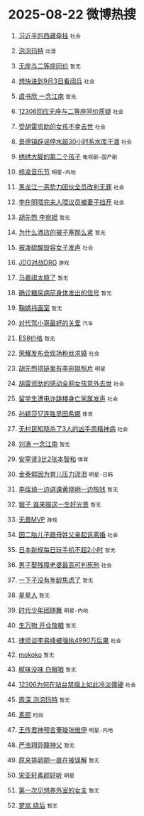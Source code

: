 # 2025-08-22 微博热搜 
1. [习近平的西藏牵挂](https://m.weibo.cn/search?containerid=100103type%3D1%26t%3D10%26q%3D%23%E4%B9%A0%E8%BF%91%E5%B9%B3%E7%9A%84%E8%A5%BF%E8%97%8F%E7%89%B5%E6%8C%82%23&stream_entry_id=51&isnewpage=1&extparam=seat%3D1%26cate%3D10103%26q%3D%2523%25E4%25B9%25A0%25E8%25BF%2591%25E5%25B9%25B3%25E7%259A%2584%25E8%25A5%25BF%25E8%2597%258F%25E7%2589%25B5%25E6%258C%2582%2523%26dgr%3D0%26filter_type%3Drealtimehot%26pos%3D0%26c_type%3D51%26stream_entry_id%3D51%26display_time%3D1755792402%26pre_seqid%3D17557924029450564894103) `社会` 

2. [泡泡玛特](https://m.weibo.cn/search?containerid=100103type%3D1%26t%3D10%26q%3D%E6%B3%A1%E6%B3%A1%E7%8E%9B%E7%89%B9&stream_entry_id=31&isnewpage=1&extparam=seat%3D1%26cate%3D5001%26lcate%3D5001%26pos%3D0%26flag%3D16%26band_rank%3D1%26dgr%3D0%26filter_type%3Drealtimehot%26c_type%3D31%26realpos%3D1%26stream_entry_id%3D31%26q%3D%25E6%25B3%25A1%25E6%25B3%25A1%25E7%258E%259B%25E7%2589%25B9%26display_time%3D1755792402%26pre_seqid%3D17557924029450564894103) `动漫` 

3. [无座与二等座同价](https://m.weibo.cn/search?containerid=100103type%3D1%26t%3D10%26q%3D%23%E6%97%A0%E5%BA%A7%E4%B8%8E%E4%BA%8C%E7%AD%89%E5%BA%A7%E5%90%8C%E4%BB%B7%23&stream_entry_id=31&isnewpage=1&extparam=seat%3D1%26cate%3D5001%26lcate%3D5001%26pos%3D1%26flag%3D0%26band_rank%3D2%26dgr%3D0%26filter_type%3Drealtimehot%26c_type%3D31%26realpos%3D2%26stream_entry_id%3D31%26q%3D%2523%25E6%2597%25A0%25E5%25BA%25A7%25E4%25B8%258E%25E4%25BA%258C%25E7%25AD%2589%25E5%25BA%25A7%25E5%2590%258C%25E4%25BB%25B7%2523%26display_time%3D1755792402%26pre_seqid%3D17557924029450564894103) `暂无` 

4. [想快进到9月3日看阅兵](https://m.weibo.cn/search?containerid=100103type%3D1%26t%3D10%26q%3D%23%E6%83%B3%E5%BF%AB%E8%BF%9B%E5%88%B09%E6%9C%883%E6%97%A5%E7%9C%8B%E9%98%85%E5%85%B5%23&stream_entry_id=31&isnewpage=1&extparam=seat%3D1%26cate%3D5001%26lcate%3D5001%26pos%3D2%26flag%3D0%26band_rank%3D3%26dgr%3D0%26filter_type%3Drealtimehot%26c_type%3D31%26realpos%3D3%26stream_entry_id%3D31%26q%3D%2523%25E6%2583%25B3%25E5%25BF%25AB%25E8%25BF%259B%25E5%2588%25B09%25E6%259C%25883%25E6%2597%25A5%25E7%259C%258B%25E9%2598%2585%25E5%2585%25B5%2523%26display_time%3D1755792402%26pre_seqid%3D17557924029450564894103) `社会` 

5. [虞书欣 一念江南](https://m.weibo.cn/search?containerid=100103type%3D1%26t%3D10%26q%3D%E8%99%9E%E4%B9%A6%E6%AC%A3+%E4%B8%80%E5%BF%B5%E6%B1%9F%E5%8D%97&stream_entry_id=31&isnewpage=1&extparam=seat%3D1%26cate%3D5001%26lcate%3D5001%26pos%3D3%26flag%3D0%26band_rank%3D4%26dgr%3D0%26filter_type%3Drealtimehot%26c_type%3D31%26realpos%3D4%26stream_entry_id%3D31%26q%3D%25E8%2599%259E%25E4%25B9%25A6%25E6%25AC%25A3%2520%25E4%25B8%2580%25E5%25BF%25B5%25E6%25B1%259F%25E5%258D%2597%26display_time%3D1755792402%26pre_seqid%3D17557924029450564894103) `暂无` 

6. [12306回应无座与二等座同价质疑](https://m.weibo.cn/search?containerid=100103type%3D1%26t%3D10%26q%3D%2312306%E5%9B%9E%E5%BA%94%E6%97%A0%E5%BA%A7%E4%B8%8E%E4%BA%8C%E7%AD%89%E5%BA%A7%E5%90%8C%E4%BB%B7%E8%B4%A8%E7%96%91%23&stream_entry_id=31&isnewpage=1&extparam=seat%3D1%26cate%3D5001%26lcate%3D5001%26pos%3D4%26flag%3D0%26band_rank%3D5%26dgr%3D0%26filter_type%3Drealtimehot%26c_type%3D31%26realpos%3D5%26stream_entry_id%3D31%26q%3D%252312306%25E5%259B%259E%25E5%25BA%2594%25E6%2597%25A0%25E5%25BA%25A7%25E4%25B8%258E%25E4%25BA%258C%25E7%25AD%2589%25E5%25BA%25A7%25E5%2590%258C%25E4%25BB%25B7%25E8%25B4%25A8%25E7%2596%2591%2523%26display_time%3D1755792402%26pre_seqid%3D17557924029450564894103) `社会` 

7. [受胡雷资助的女孩不幸去世](https://m.weibo.cn/search?containerid=100103type%3D1%26t%3D10%26q%3D%23%E5%8F%97%E8%83%A1%E9%9B%B7%E8%B5%84%E5%8A%A9%E7%9A%84%E5%A5%B3%E5%AD%A9%E4%B8%8D%E5%B9%B8%E5%8E%BB%E4%B8%96%23&stream_entry_id=31&isnewpage=1&extparam=seat%3D1%26cate%3D5001%26lcate%3D5001%26pos%3D5%26flag%3D1%26band_rank%3D6%26dgr%3D0%26filter_type%3Drealtimehot%26c_type%3D31%26realpos%3D6%26stream_entry_id%3D31%26q%3D%2523%25E5%258F%2597%25E8%2583%25A1%25E9%259B%25B7%25E8%25B5%2584%25E5%258A%25A9%25E7%259A%2584%25E5%25A5%25B3%25E5%25AD%25A9%25E4%25B8%258D%25E5%25B9%25B8%25E5%258E%25BB%25E4%25B8%2596%2523%26display_time%3D1755792402%26pre_seqid%3D17557924029450564894103) `社会` 

8. [景德镇辟谣停水超30小时系水库干涸](https://m.weibo.cn/search?containerid=100103type%3D1%26t%3D10%26q%3D%23%E6%99%AF%E5%BE%B7%E9%95%87%E8%BE%9F%E8%B0%A3%E5%81%9C%E6%B0%B4%E8%B6%8530%E5%B0%8F%E6%97%B6%E7%B3%BB%E6%B0%B4%E5%BA%93%E5%B9%B2%E6%B6%B8%23&stream_entry_id=31&isnewpage=1&extparam=seat%3D1%26cate%3D5001%26lcate%3D5001%26pos%3D6%26band_rank%3D7%26q%3D%2523%25E6%2599%25AF%25E5%25BE%25B7%25E9%2595%2587%25E8%25BE%259F%25E8%25B0%25A3%25E5%2581%259C%25E6%25B0%25B4%25E8%25B6%258530%25E5%25B0%258F%25E6%2597%25B6%25E7%25B3%25BB%25E6%25B0%25B4%25E5%25BA%2593%25E5%25B9%25B2%25E6%25B6%25B8%2523%26dgr%3D0%26filter_type%3Drealtimehot%26adid%3D297579%26c_type%3D31%26is_ad_pos%3D1%26stream_entry_id%3D31%26display_time%3D1755792402%26pre_seqid%3D17557924029450564894103) `社会` 

9. [绣绣大脚的第二个孩子](https://m.weibo.cn/search?containerid=100103type%3D1%26t%3D10%26q%3D%23%E7%BB%A3%E7%BB%A3%E5%A4%A7%E8%84%9A%E7%9A%84%E7%AC%AC%E4%BA%8C%E4%B8%AA%E5%AD%A9%E5%AD%90%23&stream_entry_id=31&isnewpage=1&extparam=seat%3D1%26cate%3D5001%26lcate%3D5001%26pos%3D7%26flag%3D1%26band_rank%3D7%26dgr%3D0%26filter_type%3Drealtimehot%26c_type%3D31%26realpos%3D7%26stream_entry_id%3D31%26q%3D%2523%25E7%25BB%25A3%25E7%25BB%25A3%25E5%25A4%25A7%25E8%2584%259A%25E7%259A%2584%25E7%25AC%25AC%25E4%25BA%258C%25E4%25B8%25AA%25E5%25AD%25A9%25E5%25AD%2590%2523%26display_time%3D1755792402%26pre_seqid%3D17557924029450564894103) `电视剧-国产剧` 

10. [梓渝音乐节](https://m.weibo.cn/search?containerid=100103type%3D1%26t%3D10%26q%3D%E6%A2%93%E6%B8%9D%E9%9F%B3%E4%B9%90%E8%8A%82&stream_entry_id=31&isnewpage=1&extparam=seat%3D1%26cate%3D5001%26lcate%3D5001%26pos%3D8%26flag%3D0%26band_rank%3D8%26dgr%3D0%26filter_type%3Drealtimehot%26c_type%3D31%26realpos%3D8%26stream_entry_id%3D31%26q%3D%25E6%25A2%2593%25E6%25B8%259D%25E9%259F%25B3%25E4%25B9%2590%25E8%258A%2582%26display_time%3D1755792402%26pre_seqid%3D17557924029450564894103) `明星-内地` 

11. [黑龙江一恶势力团伙全员改判无罪](https://m.weibo.cn/search?containerid=100103type%3D1%26t%3D10%26q%3D%23%E9%BB%91%E9%BE%99%E6%B1%9F%E4%B8%80%E6%81%B6%E5%8A%BF%E5%8A%9B%E5%9B%A2%E4%BC%99%E5%85%A8%E5%91%98%E6%94%B9%E5%88%A4%E6%97%A0%E7%BD%AA%23&stream_entry_id=31&isnewpage=1&extparam=seat%3D1%26cate%3D5001%26lcate%3D5001%26pos%3D9%26flag%3D0%26band_rank%3D9%26dgr%3D0%26filter_type%3Drealtimehot%26c_type%3D31%26realpos%3D9%26stream_entry_id%3D31%26q%3D%2523%25E9%25BB%2591%25E9%25BE%2599%25E6%25B1%259F%25E4%25B8%2580%25E6%2581%25B6%25E5%258A%25BF%25E5%258A%259B%25E5%259B%25A2%25E4%25BC%2599%25E5%2585%25A8%25E5%2591%2598%25E6%2594%25B9%25E5%2588%25A4%25E6%2597%25A0%25E7%25BD%25AA%2523%26display_time%3D1755792402%26pre_seqid%3D17557924029450564894103) `社会` 

12. [李在明喂完夫人喂议员被妻子挡开](https://m.weibo.cn/search?containerid=100103type%3D1%26t%3D10%26q%3D%23%E6%9D%8E%E5%9C%A8%E6%98%8E%E5%96%82%E5%AE%8C%E5%A4%AB%E4%BA%BA%E5%96%82%E8%AE%AE%E5%91%98%E8%A2%AB%E5%A6%BB%E5%AD%90%E6%8C%A1%E5%BC%80%23&stream_entry_id=31&isnewpage=1&extparam=seat%3D1%26cate%3D5001%26lcate%3D5001%26pos%3D10%26flag%3D0%26band_rank%3D10%26dgr%3D0%26filter_type%3Drealtimehot%26c_type%3D31%26realpos%3D10%26stream_entry_id%3D31%26q%3D%2523%25E6%259D%258E%25E5%259C%25A8%25E6%2598%258E%25E5%2596%2582%25E5%25AE%258C%25E5%25A4%25AB%25E4%25BA%25BA%25E5%2596%2582%25E8%25AE%25AE%25E5%2591%2598%25E8%25A2%25AB%25E5%25A6%25BB%25E5%25AD%2590%25E6%258C%25A1%25E5%25BC%2580%2523%26display_time%3D1755792402%26pre_seqid%3D17557924029450564894103) `社会` 

13. [胡先煦 李宛妲](https://m.weibo.cn/search?containerid=100103type%3D1%26t%3D10%26q%3D%E8%83%A1%E5%85%88%E7%85%A6+%E6%9D%8E%E5%AE%9B%E5%A6%B2&stream_entry_id=31&isnewpage=1&extparam=seat%3D1%26cate%3D5001%26lcate%3D5001%26pos%3D11%26flag%3D2%26band_rank%3D11%26dgr%3D0%26filter_type%3Drealtimehot%26c_type%3D31%26realpos%3D11%26stream_entry_id%3D31%26q%3D%25E8%2583%25A1%25E5%2585%2588%25E7%2585%25A6%2520%25E6%259D%258E%25E5%25AE%259B%25E5%25A6%25B2%26display_time%3D1755792402%26pre_seqid%3D17557924029450564894103) `暂无` 

14. [为什么酒店的被子塞那么紧](https://m.weibo.cn/search?containerid=100103type%3D1%26t%3D10%26q%3D%E4%B8%BA%E4%BB%80%E4%B9%88%E9%85%92%E5%BA%97%E7%9A%84%E8%A2%AB%E5%AD%90%E5%A1%9E%E9%82%A3%E4%B9%88%E7%B4%A7&stream_entry_id=31&isnewpage=1&extparam=seat%3D1%26cate%3D5001%26lcate%3D5001%26pos%3D12%26flag%3D2%26band_rank%3D12%26dgr%3D0%26filter_type%3Drealtimehot%26c_type%3D31%26realpos%3D12%26stream_entry_id%3D31%26q%3D%25E4%25B8%25BA%25E4%25BB%2580%25E4%25B9%2588%25E9%2585%2592%25E5%25BA%2597%25E7%259A%2584%25E8%25A2%25AB%25E5%25AD%2590%25E5%25A1%259E%25E9%2582%25A3%25E4%25B9%2588%25E7%25B4%25A7%26display_time%3D1755792402%26pre_seqid%3D17557924029450564894103) `暂无` 

15. [被泼硫酸毁容女子发声](https://m.weibo.cn/search?containerid=100103type%3D1%26t%3D10%26q%3D%23%E8%A2%AB%E6%B3%BC%E7%A1%AB%E9%85%B8%E6%AF%81%E5%AE%B9%E5%A5%B3%E5%AD%90%E5%8F%91%E5%A3%B0%23&stream_entry_id=31&isnewpage=1&extparam=seat%3D1%26cate%3D5001%26lcate%3D5001%26pos%3D13%26flag%3D0%26band_rank%3D13%26dgr%3D0%26filter_type%3Drealtimehot%26c_type%3D31%26realpos%3D13%26stream_entry_id%3D31%26q%3D%2523%25E8%25A2%25AB%25E6%25B3%25BC%25E7%25A1%25AB%25E9%2585%25B8%25E6%25AF%2581%25E5%25AE%25B9%25E5%25A5%25B3%25E5%25AD%2590%25E5%258F%2591%25E5%25A3%25B0%2523%26display_time%3D1755792402%26pre_seqid%3D17557924029450564894103) `社会` 

16. [JDG对战DRG](https://m.weibo.cn/search?containerid=100103type%3D1%26t%3D10%26q%3D%23JDG%E5%AF%B9%E6%88%98DRG%23&stream_entry_id=31&isnewpage=1&extparam=seat%3D1%26cate%3D5001%26lcate%3D5001%26pos%3D14%26flag%3D0%26band_rank%3D14%26dgr%3D0%26filter_type%3Drealtimehot%26c_type%3D31%26realpos%3D14%26stream_entry_id%3D31%26q%3D%2523JDG%25E5%25AF%25B9%25E6%2588%2598DRG%2523%26display_time%3D1755792402%26pre_seqid%3D17557924029450564894103) `游戏` 

17. [马嘉祺太稳了](https://m.weibo.cn/search?containerid=100103type%3D1%26t%3D10%26q%3D%23%E9%A9%AC%E5%98%89%E7%A5%BA%E5%A4%AA%E7%A8%B3%E4%BA%86%23&stream_entry_id=31&isnewpage=1&extparam=seat%3D1%26cate%3D5001%26lcate%3D5001%26pos%3D15%26flag%3D1%26band_rank%3D15%26dgr%3D0%26filter_type%3Drealtimehot%26c_type%3D31%26realpos%3D15%26stream_entry_id%3D31%26q%3D%2523%25E9%25A9%25AC%25E5%2598%2589%25E7%25A5%25BA%25E5%25A4%25AA%25E7%25A8%25B3%25E4%25BA%2586%2523%26display_time%3D1755792402%26pre_seqid%3D17557924029450564894103) `暂无` 

18. [确诊糖尿病前身体发出的信号](https://m.weibo.cn/search?containerid=100103type%3D1%26t%3D10%26q%3D%E7%A1%AE%E8%AF%8A%E7%B3%96%E5%B0%BF%E7%97%85%E5%89%8D%E8%BA%AB%E4%BD%93%E5%8F%91%E5%87%BA%E7%9A%84%E4%BF%A1%E5%8F%B7&stream_entry_id=31&isnewpage=1&extparam=seat%3D1%26cate%3D5001%26lcate%3D5001%26pos%3D16%26flag%3D0%26band_rank%3D16%26dgr%3D0%26filter_type%3Drealtimehot%26c_type%3D31%26realpos%3D16%26stream_entry_id%3D31%26q%3D%25E7%25A1%25AE%25E8%25AF%258A%25E7%25B3%2596%25E5%25B0%25BF%25E7%2597%2585%25E5%2589%258D%25E8%25BA%25AB%25E4%25BD%2593%25E5%258F%2591%25E5%2587%25BA%25E7%259A%2584%25E4%25BF%25A1%25E5%258F%25B7%26display_time%3D1755792402%26pre_seqid%3D17557924029450564894103) `暂无` 

19. [鞠婧祎画室](https://m.weibo.cn/search?containerid=100103type%3D1%26t%3D10%26q%3D%23%E9%9E%A0%E5%A9%A7%E7%A5%8E%E7%94%BB%E5%AE%A4%23&stream_entry_id=31&isnewpage=1&extparam=seat%3D1%26cate%3D5001%26lcate%3D5001%26pos%3D17%26flag%3D0%26band_rank%3D17%26dgr%3D0%26filter_type%3Drealtimehot%26c_type%3D31%26realpos%3D17%26stream_entry_id%3D31%26q%3D%2523%25E9%259E%25A0%25E5%25A9%25A7%25E7%25A5%258E%25E7%2594%25BB%25E5%25AE%25A4%2523%26display_time%3D1755792402%26pre_seqid%3D17557924029450564894103) `暂无` 

20. [对代驾小哥最好的关爱](https://m.weibo.cn/search?containerid=100103type%3D1%26t%3D10%26q%3D%23%E5%AF%B9%E4%BB%A3%E9%A9%BE%E5%B0%8F%E5%93%A5%E6%9C%80%E5%A5%BD%E7%9A%84%E5%85%B3%E7%88%B1%23&stream_entry_id=31&isnewpage=1&extparam=seat%3D1%26cate%3D5001%26lcate%3D5001%26pos%3D18%26flag%3D1%26band_rank%3D18%26dgr%3D0%26filter_type%3Drealtimehot%26c_type%3D31%26realpos%3D18%26stream_entry_id%3D31%26q%3D%2523%25E5%25AF%25B9%25E4%25BB%25A3%25E9%25A9%25BE%25E5%25B0%258F%25E5%2593%25A5%25E6%259C%2580%25E5%25A5%25BD%25E7%259A%2584%25E5%2585%25B3%25E7%2588%25B1%2523%26display_time%3D1755792402%26pre_seqid%3D17557924029450564894103) `汽车` 

21. [ES8价格](https://m.weibo.cn/search?containerid=100103type%3D1%26t%3D10%26q%3DES8%E4%BB%B7%E6%A0%BC&stream_entry_id=31&isnewpage=1&extparam=seat%3D1%26cate%3D5001%26lcate%3D5001%26pos%3D19%26flag%3D1%26band_rank%3D19%26dgr%3D0%26filter_type%3Drealtimehot%26c_type%3D31%26realpos%3D19%26stream_entry_id%3D31%26q%3DES8%25E4%25BB%25B7%25E6%25A0%25BC%26display_time%3D1755792402%26pre_seqid%3D17557924029450564894103) `暂无` 

22. [荣耀发布会现场粉丝求婚](https://m.weibo.cn/search?containerid=100103type%3D1%26t%3D10%26q%3D%23%E8%8D%A3%E8%80%80%E5%8F%91%E5%B8%83%E4%BC%9A%E7%8E%B0%E5%9C%BA%E7%B2%89%E4%B8%9D%E6%B1%82%E5%A9%9A%23&stream_entry_id=31&isnewpage=1&extparam=seat%3D1%26cate%3D5001%26lcate%3D5001%26pos%3D20%26flag%3D1%26band_rank%3D20%26dgr%3D0%26filter_type%3Drealtimehot%26c_type%3D31%26realpos%3D20%26stream_entry_id%3D31%26q%3D%2523%25E8%258D%25A3%25E8%2580%2580%25E5%258F%2591%25E5%25B8%2583%25E4%25BC%259A%25E7%258E%25B0%25E5%259C%25BA%25E7%25B2%2589%25E4%25B8%259D%25E6%25B1%2582%25E5%25A9%259A%2523%26display_time%3D1755792402%26pre_seqid%3D17557924029450564894103) `社会` 

23. [胡先煦项链里有李宛妲照片](https://m.weibo.cn/search?containerid=100103type%3D1%26t%3D10%26q%3D%E8%83%A1%E5%85%88%E7%85%A6%E9%A1%B9%E9%93%BE%E9%87%8C%E6%9C%89%E6%9D%8E%E5%AE%9B%E5%A6%B2%E7%85%A7%E7%89%87&stream_entry_id=31&isnewpage=1&extparam=seat%3D1%26cate%3D5001%26lcate%3D5001%26pos%3D21%26flag%3D0%26band_rank%3D21%26dgr%3D0%26filter_type%3Drealtimehot%26c_type%3D31%26realpos%3D21%26stream_entry_id%3D31%26q%3D%25E8%2583%25A1%25E5%2585%2588%25E7%2585%25A6%25E9%25A1%25B9%25E9%2593%25BE%25E9%2587%258C%25E6%259C%2589%25E6%259D%258E%25E5%25AE%259B%25E5%25A6%25B2%25E7%2585%25A7%25E7%2589%2587%26display_time%3D1755792402%26pre_seqid%3D17557924029450564894103) `明星` 

24. [胡雷资助的感动全网女孩意外去世](https://m.weibo.cn/search?containerid=100103type%3D1%26t%3D10%26q%3D%23%E8%83%A1%E9%9B%B7%E8%B5%84%E5%8A%A9%E7%9A%84%E6%84%9F%E5%8A%A8%E5%85%A8%E7%BD%91%E5%A5%B3%E5%AD%A9%E6%84%8F%E5%A4%96%E5%8E%BB%E4%B8%96%23&stream_entry_id=31&isnewpage=1&extparam=seat%3D1%26cate%3D5001%26lcate%3D5001%26pos%3D22%26flag%3D1%26band_rank%3D22%26dgr%3D0%26filter_type%3Drealtimehot%26c_type%3D31%26realpos%3D22%26stream_entry_id%3D31%26q%3D%2523%25E8%2583%25A1%25E9%259B%25B7%25E8%25B5%2584%25E5%258A%25A9%25E7%259A%2584%25E6%2584%259F%25E5%258A%25A8%25E5%2585%25A8%25E7%25BD%2591%25E5%25A5%25B3%25E5%25AD%25A9%25E6%2584%258F%25E5%25A4%2596%25E5%258E%25BB%25E4%25B8%2596%2523%26display_time%3D1755792402%26pre_seqid%3D17557924029450564894103) `社会` 

25. [留学生遭电诈跳楼身亡家属发声](https://m.weibo.cn/search?containerid=100103type%3D1%26t%3D10%26q%3D%23%E7%95%99%E5%AD%A6%E7%94%9F%E9%81%AD%E7%94%B5%E8%AF%88%E8%B7%B3%E6%A5%BC%E8%BA%AB%E4%BA%A1%E5%AE%B6%E5%B1%9E%E5%8F%91%E5%A3%B0%23&stream_entry_id=31&isnewpage=1&extparam=seat%3D1%26cate%3D5001%26lcate%3D5001%26pos%3D23%26flag%3D0%26band_rank%3D23%26dgr%3D0%26filter_type%3Drealtimehot%26c_type%3D31%26realpos%3D23%26stream_entry_id%3D31%26q%3D%2523%25E7%2595%2599%25E5%25AD%25A6%25E7%2594%259F%25E9%2581%25AD%25E7%2594%25B5%25E8%25AF%2588%25E8%25B7%25B3%25E6%25A5%25BC%25E8%25BA%25AB%25E4%25BA%25A1%25E5%25AE%25B6%25E5%25B1%259E%25E5%258F%2591%25E5%25A3%25B0%2523%26display_time%3D1755792402%26pre_seqid%3D17557924029450564894103) `社会` 

26. [孙颖莎17连胜早田希娜](https://m.weibo.cn/search?containerid=100103type%3D1%26t%3D10%26q%3D%23%E5%AD%99%E9%A2%96%E8%8E%8E17%E8%BF%9E%E8%83%9C%E6%97%A9%E7%94%B0%E5%B8%8C%E5%A8%9C%23&stream_entry_id=31&isnewpage=1&extparam=seat%3D1%26cate%3D5001%26lcate%3D5001%26pos%3D24%26flag%3D1%26band_rank%3D24%26dgr%3D0%26filter_type%3Drealtimehot%26c_type%3D31%26realpos%3D24%26stream_entry_id%3D31%26q%3D%2523%25E5%25AD%2599%25E9%25A2%2596%25E8%258E%258E17%25E8%25BF%259E%25E8%2583%259C%25E6%2597%25A9%25E7%2594%25B0%25E5%25B8%258C%25E5%25A8%259C%2523%26display_time%3D1755792402%26pre_seqid%3D17557924029450564894103) `体育` 

27. [无村民知晓杀了3人的凶手患精神病](https://m.weibo.cn/search?containerid=100103type%3D1%26t%3D10%26q%3D%23%E6%97%A0%E6%9D%91%E6%B0%91%E7%9F%A5%E6%99%93%E6%9D%80%E4%BA%863%E4%BA%BA%E7%9A%84%E5%87%B6%E6%89%8B%E6%82%A3%E7%B2%BE%E7%A5%9E%E7%97%85%23&stream_entry_id=31&isnewpage=1&extparam=seat%3D1%26cate%3D5001%26lcate%3D5001%26pos%3D25%26flag%3D0%26band_rank%3D25%26dgr%3D0%26filter_type%3Drealtimehot%26c_type%3D31%26realpos%3D25%26stream_entry_id%3D31%26q%3D%2523%25E6%2597%25A0%25E6%259D%2591%25E6%25B0%2591%25E7%259F%25A5%25E6%2599%2593%25E6%259D%2580%25E4%25BA%25863%25E4%25BA%25BA%25E7%259A%2584%25E5%2587%25B6%25E6%2589%258B%25E6%2582%25A3%25E7%25B2%25BE%25E7%25A5%259E%25E7%2597%2585%2523%26display_time%3D1755792402%26pre_seqid%3D17557924029450564894103) `社会` 

28. [刘涛 一念江南](https://m.weibo.cn/search?containerid=100103type%3D1%26t%3D10%26q%3D%E5%88%98%E6%B6%9B+%E4%B8%80%E5%BF%B5%E6%B1%9F%E5%8D%97&stream_entry_id=31&isnewpage=1&extparam=seat%3D1%26cate%3D5001%26lcate%3D5001%26pos%3D26%26flag%3D0%26band_rank%3D26%26dgr%3D0%26filter_type%3Drealtimehot%26c_type%3D31%26realpos%3D26%26stream_entry_id%3D31%26q%3D%25E5%2588%2598%25E6%25B6%259B%2520%25E4%25B8%2580%25E5%25BF%25B5%25E6%25B1%259F%25E5%258D%2597%26display_time%3D1755792402%26pre_seqid%3D17557924029450564894103) `暂无` 

29. [安宰贤3比2张本智和](https://m.weibo.cn/search?containerid=100103type%3D1%26t%3D10%26q%3D%23%E5%AE%89%E5%AE%B0%E8%B4%A43%E6%AF%942%E5%BC%A0%E6%9C%AC%E6%99%BA%E5%92%8C%23&stream_entry_id=31&isnewpage=1&extparam=seat%3D1%26cate%3D5001%26lcate%3D5001%26pos%3D27%26flag%3D0%26band_rank%3D27%26dgr%3D0%26filter_type%3Drealtimehot%26c_type%3D31%26realpos%3D27%26stream_entry_id%3D31%26q%3D%2523%25E5%25AE%2589%25E5%25AE%25B0%25E8%25B4%25A43%25E6%25AF%25942%25E5%25BC%25A0%25E6%259C%25AC%25E6%2599%25BA%25E5%2592%258C%2523%26display_time%3D1755792402%26pre_seqid%3D17557924029450564894103) `体育` 

30. [金泰熙因为育儿压力流泪](https://m.weibo.cn/search?containerid=100103type%3D1%26t%3D10%26q%3D%23%E9%87%91%E6%B3%B0%E7%86%99%E5%9B%A0%E4%B8%BA%E8%82%B2%E5%84%BF%E5%8E%8B%E5%8A%9B%E6%B5%81%E6%B3%AA%23&stream_entry_id=31&isnewpage=1&extparam=seat%3D1%26cate%3D5001%26lcate%3D5001%26pos%3D28%26flag%3D0%26band_rank%3D28%26dgr%3D0%26filter_type%3Drealtimehot%26c_type%3D31%26realpos%3D28%26stream_entry_id%3D31%26q%3D%2523%25E9%2587%2591%25E6%25B3%25B0%25E7%2586%2599%25E5%259B%25A0%25E4%25B8%25BA%25E8%2582%25B2%25E5%2584%25BF%25E5%258E%258B%25E5%258A%259B%25E6%25B5%2581%25E6%25B3%25AA%2523%26display_time%3D1755792402%26pre_seqid%3D17557924029450564894103) `明星-日韩` 

31. [李佳琦一边讲课黄晓明一边掏钱](https://m.weibo.cn/search?containerid=100103type%3D1%26t%3D10%26q%3D%E6%9D%8E%E4%BD%B3%E7%90%A6%E4%B8%80%E8%BE%B9%E8%AE%B2%E8%AF%BE%E9%BB%84%E6%99%93%E6%98%8E%E4%B8%80%E8%BE%B9%E6%8E%8F%E9%92%B1&stream_entry_id=31&isnewpage=1&extparam=seat%3D1%26cate%3D5001%26lcate%3D5001%26pos%3D29%26flag%3D0%26band_rank%3D29%26dgr%3D0%26filter_type%3Drealtimehot%26c_type%3D31%26realpos%3D29%26stream_entry_id%3D31%26q%3D%25E6%259D%258E%25E4%25BD%25B3%25E7%2590%25A6%25E4%25B8%2580%25E8%25BE%25B9%25E8%25AE%25B2%25E8%25AF%25BE%25E9%25BB%2584%25E6%2599%2593%25E6%2598%258E%25E4%25B8%2580%25E8%25BE%25B9%25E6%258E%258F%25E9%2592%25B1%26display_time%3D1755792402%26pre_seqid%3D17557924029450564894103) `暂无` 

32. [银子 谁来赔这一生好光景](https://m.weibo.cn/search?containerid=100103type%3D1%26t%3D10%26q%3D%E9%93%B6%E5%AD%90+%E8%B0%81%E6%9D%A5%E8%B5%94%E8%BF%99%E4%B8%80%E7%94%9F%E5%A5%BD%E5%85%89%E6%99%AF&stream_entry_id=31&isnewpage=1&extparam=seat%3D1%26cate%3D5001%26lcate%3D5001%26pos%3D30%26flag%3D1%26band_rank%3D30%26dgr%3D0%26filter_type%3Drealtimehot%26c_type%3D31%26realpos%3D30%26stream_entry_id%3D31%26q%3D%25E9%2593%25B6%25E5%25AD%2590%2520%25E8%25B0%2581%25E6%259D%25A5%25E8%25B5%2594%25E8%25BF%2599%25E4%25B8%2580%25E7%2594%259F%25E5%25A5%25BD%25E5%2585%2589%25E6%2599%25AF%26display_time%3D1755792402%26pre_seqid%3D17557924029450564894103) `暂无` 

33. [无畏MVP](https://m.weibo.cn/search?containerid=100103type%3D1%26t%3D10%26q%3D%E6%97%A0%E7%95%8FMVP&stream_entry_id=31&isnewpage=1&extparam=seat%3D1%26cate%3D5001%26lcate%3D5001%26pos%3D31%26flag%3D0%26band_rank%3D31%26dgr%3D0%26filter_type%3Drealtimehot%26c_type%3D31%26realpos%3D31%26stream_entry_id%3D31%26q%3D%25E6%2597%25A0%25E7%2595%258FMVP%26display_time%3D1755792402%26pre_seqid%3D17557924029450564894103) `游戏` 

34. [因二胎儿子跟母姓父亲起诉离婚](https://m.weibo.cn/search?containerid=100103type%3D1%26t%3D10%26q%3D%23%E5%9B%A0%E4%BA%8C%E8%83%8E%E5%84%BF%E5%AD%90%E8%B7%9F%E6%AF%8D%E5%A7%93%E7%88%B6%E4%BA%B2%E8%B5%B7%E8%AF%89%E7%A6%BB%E5%A9%9A%23&stream_entry_id=31&isnewpage=1&extparam=seat%3D1%26cate%3D5001%26lcate%3D5001%26pos%3D32%26flag%3D1%26band_rank%3D32%26dgr%3D0%26filter_type%3Drealtimehot%26c_type%3D31%26realpos%3D32%26stream_entry_id%3D31%26q%3D%2523%25E5%259B%25A0%25E4%25BA%258C%25E8%2583%258E%25E5%2584%25BF%25E5%25AD%2590%25E8%25B7%259F%25E6%25AF%258D%25E5%25A7%2593%25E7%2588%25B6%25E4%25BA%25B2%25E8%25B5%25B7%25E8%25AF%2589%25E7%25A6%25BB%25E5%25A9%259A%2523%26display_time%3D1755792402%26pre_seqid%3D17557924029450564894103) `社会` 

35. [日本新规每日玩手机不超2小时](https://m.weibo.cn/search?containerid=100103type%3D1%26t%3D10%26q%3D%E6%97%A5%E6%9C%AC%E6%96%B0%E8%A7%84%E6%AF%8F%E6%97%A5%E7%8E%A9%E6%89%8B%E6%9C%BA%E4%B8%8D%E8%B6%852%E5%B0%8F%E6%97%B6&stream_entry_id=31&isnewpage=1&extparam=seat%3D1%26cate%3D5001%26lcate%3D5001%26pos%3D33%26flag%3D0%26band_rank%3D33%26dgr%3D0%26filter_type%3Drealtimehot%26c_type%3D31%26realpos%3D33%26stream_entry_id%3D31%26q%3D%25E6%2597%25A5%25E6%259C%25AC%25E6%2596%25B0%25E8%25A7%2584%25E6%25AF%258F%25E6%2597%25A5%25E7%258E%25A9%25E6%2589%258B%25E6%259C%25BA%25E4%25B8%258D%25E8%25B6%25852%25E5%25B0%258F%25E6%2597%25B6%26display_time%3D1755792402%26pre_seqid%3D17557924029450564894103) `暂无` 

36. [男子娶残障老婆最高可判死刑](https://m.weibo.cn/search?containerid=100103type%3D1%26t%3D10%26q%3D%23%E7%94%B7%E5%AD%90%E5%A8%B6%E6%AE%8B%E9%9A%9C%E8%80%81%E5%A9%86%E6%9C%80%E9%AB%98%E5%8F%AF%E5%88%A4%E6%AD%BB%E5%88%91%23&stream_entry_id=31&isnewpage=1&extparam=seat%3D1%26cate%3D5001%26lcate%3D5001%26pos%3D34%26flag%3D0%26band_rank%3D34%26dgr%3D0%26filter_type%3Drealtimehot%26c_type%3D31%26realpos%3D34%26stream_entry_id%3D31%26q%3D%2523%25E7%2594%25B7%25E5%25AD%2590%25E5%25A8%25B6%25E6%25AE%258B%25E9%259A%259C%25E8%2580%2581%25E5%25A9%2586%25E6%259C%2580%25E9%25AB%2598%25E5%258F%25AF%25E5%2588%25A4%25E6%25AD%25BB%25E5%2588%2591%2523%26display_time%3D1755792402%26pre_seqid%3D17557924029450564894103) `社会` 

37. [一下子没有年龄焦虑了](https://m.weibo.cn/search?containerid=100103type%3D1%26t%3D10%26q%3D%E4%B8%80%E4%B8%8B%E5%AD%90%E6%B2%A1%E6%9C%89%E5%B9%B4%E9%BE%84%E7%84%A6%E8%99%91%E4%BA%86&stream_entry_id=31&isnewpage=1&extparam=seat%3D1%26cate%3D5001%26lcate%3D5001%26pos%3D35%26flag%3D1%26band_rank%3D35%26dgr%3D0%26filter_type%3Drealtimehot%26c_type%3D31%26realpos%3D35%26stream_entry_id%3D31%26q%3D%25E4%25B8%2580%25E4%25B8%258B%25E5%25AD%2590%25E6%25B2%25A1%25E6%259C%2589%25E5%25B9%25B4%25E9%25BE%2584%25E7%2584%25A6%25E8%2599%2591%25E4%25BA%2586%26display_time%3D1755792402%26pre_seqid%3D17557924029450564894103) `暂无` 

38. [星星人](https://m.weibo.cn/search?containerid=100103type%3D1%26t%3D10%26q%3D%E6%98%9F%E6%98%9F%E4%BA%BA&stream_entry_id=31&isnewpage=1&extparam=seat%3D1%26cate%3D5001%26lcate%3D5001%26pos%3D36%26flag%3D0%26band_rank%3D36%26dgr%3D0%26filter_type%3Drealtimehot%26c_type%3D31%26realpos%3D36%26stream_entry_id%3D31%26q%3D%25E6%2598%259F%25E6%2598%259F%25E4%25BA%25BA%26display_time%3D1755792402%26pre_seqid%3D17557924029450564894103) `暂无` 

39. [时代少年团随舞](https://m.weibo.cn/search?containerid=100103type%3D1%26t%3D10%26q%3D%E6%97%B6%E4%BB%A3%E5%B0%91%E5%B9%B4%E5%9B%A2%E9%9A%8F%E8%88%9E&stream_entry_id=31&isnewpage=1&extparam=seat%3D1%26cate%3D5001%26lcate%3D5001%26pos%3D37%26flag%3D0%26band_rank%3D37%26dgr%3D0%26filter_type%3Drealtimehot%26c_type%3D31%26realpos%3D37%26stream_entry_id%3D31%26q%3D%25E6%2597%25B6%25E4%25BB%25A3%25E5%25B0%2591%25E5%25B9%25B4%25E5%259B%25A2%25E9%259A%258F%25E8%2588%259E%26display_time%3D1755792402%26pre_seqid%3D17557924029450564894103) `明星-内地` 

40. [生万物 开仓放粮](https://m.weibo.cn/search?containerid=100103type%3D1%26t%3D10%26q%3D%E7%94%9F%E4%B8%87%E7%89%A9+%E5%BC%80%E4%BB%93%E6%94%BE%E7%B2%AE&stream_entry_id=31&isnewpage=1&extparam=seat%3D1%26cate%3D5001%26lcate%3D5001%26pos%3D38%26flag%3D1%26band_rank%3D38%26dgr%3D0%26filter_type%3Drealtimehot%26c_type%3D31%26realpos%3D38%26stream_entry_id%3D31%26q%3D%25E7%2594%259F%25E4%25B8%2587%25E7%2589%25A9%2520%25E5%25BC%2580%25E4%25BB%2593%25E6%2594%25BE%25E7%25B2%25AE%26display_time%3D1755792402%26pre_seqid%3D17557924029450564894103) `暂无` 

41. [律师谈李易峰被强执4990万后果](https://m.weibo.cn/search?containerid=100103type%3D1%26t%3D10%26q%3D%23%E5%BE%8B%E5%B8%88%E8%B0%88%E6%9D%8E%E6%98%93%E5%B3%B0%E8%A2%AB%E5%BC%BA%E6%89%A74990%E4%B8%87%E5%90%8E%E6%9E%9C%23&stream_entry_id=31&isnewpage=1&extparam=seat%3D1%26cate%3D5001%26lcate%3D5001%26pos%3D39%26flag%3D0%26band_rank%3D39%26dgr%3D0%26filter_type%3Drealtimehot%26c_type%3D31%26realpos%3D39%26stream_entry_id%3D31%26q%3D%2523%25E5%25BE%258B%25E5%25B8%2588%25E8%25B0%2588%25E6%259D%258E%25E6%2598%2593%25E5%25B3%25B0%25E8%25A2%25AB%25E5%25BC%25BA%25E6%2589%25A74990%25E4%25B8%2587%25E5%2590%258E%25E6%259E%259C%2523%26display_time%3D1755792402%26pre_seqid%3D17557924029450564894103) `社会` 

42. [mokoko](https://m.weibo.cn/search?containerid=100103type%3D1%26t%3D10%26q%3Dmokoko&stream_entry_id=31&isnewpage=1&extparam=seat%3D1%26cate%3D5001%26lcate%3D5001%26pos%3D40%26flag%3D1%26band_rank%3D40%26dgr%3D0%26filter_type%3Drealtimehot%26c_type%3D31%26realpos%3D40%26stream_entry_id%3D31%26q%3Dmokoko%26display_time%3D1755792402%26pre_seqid%3D17557924029450564894103) `暂无` 

43. [腻味没味 白眼狼](https://m.weibo.cn/search?containerid=100103type%3D1%26t%3D10%26q%3D%E8%85%BB%E5%91%B3%E6%B2%A1%E5%91%B3+%E7%99%BD%E7%9C%BC%E7%8B%BC&stream_entry_id=31&isnewpage=1&extparam=seat%3D1%26cate%3D5001%26lcate%3D5001%26pos%3D41%26flag%3D1%26band_rank%3D41%26dgr%3D0%26filter_type%3Drealtimehot%26c_type%3D31%26realpos%3D41%26stream_entry_id%3D31%26q%3D%25E8%2585%25BB%25E5%2591%25B3%25E6%25B2%25A1%25E5%2591%25B3%2520%25E7%2599%25BD%25E7%259C%25BC%25E7%258B%25BC%26display_time%3D1755792402%26pre_seqid%3D17557924029450564894103) `暂无` 

44. [12306为何在站台禁烟上如此冷淡僵硬](https://m.weibo.cn/search?containerid=100103type%3D1%26t%3D10%26q%3D%2312306%E4%B8%BA%E4%BD%95%E5%9C%A8%E7%AB%99%E5%8F%B0%E7%A6%81%E7%83%9F%E4%B8%8A%E5%A6%82%E6%AD%A4%E5%86%B7%E6%B7%A1%E5%83%B5%E7%A1%AC%23&stream_entry_id=31&isnewpage=1&extparam=seat%3D1%26cate%3D5001%26lcate%3D5001%26pos%3D42%26flag%3D1%26band_rank%3D42%26dgr%3D0%26filter_type%3Drealtimehot%26c_type%3D31%26realpos%3D42%26stream_entry_id%3D31%26q%3D%252312306%25E4%25B8%25BA%25E4%25BD%2595%25E5%259C%25A8%25E7%25AB%2599%25E5%258F%25B0%25E7%25A6%2581%25E7%2583%259F%25E4%25B8%258A%25E5%25A6%2582%25E6%25AD%25A4%25E5%2586%25B7%25E6%25B7%25A1%25E5%2583%25B5%25E7%25A1%25AC%2523%26display_time%3D1755792402%26pre_seqid%3D17557924029450564894103) `社会` 

45. [周深 泡泡玛特](https://m.weibo.cn/search?containerid=100103type%3D1%26t%3D10%26q%3D%E5%91%A8%E6%B7%B1+%E6%B3%A1%E6%B3%A1%E7%8E%9B%E7%89%B9&stream_entry_id=31&isnewpage=1&extparam=seat%3D1%26cate%3D5001%26lcate%3D5001%26pos%3D43%26flag%3D0%26band_rank%3D43%26dgr%3D0%26filter_type%3Drealtimehot%26c_type%3D31%26realpos%3D43%26stream_entry_id%3D31%26q%3D%25E5%2591%25A8%25E6%25B7%25B1%2520%25E6%25B3%25A1%25E6%25B3%25A1%25E7%258E%259B%25E7%2589%25B9%26display_time%3D1755792402%26pre_seqid%3D17557924029450564894103) `暂无` 

46. [素颜](https://m.weibo.cn/search?containerid=100103type%3D1%26t%3D10%26q%3D%E7%B4%A0%E9%A2%9C&stream_entry_id=31&isnewpage=1&extparam=seat%3D1%26cate%3D5001%26lcate%3D5001%26pos%3D44%26flag%3D0%26band_rank%3D44%26dgr%3D0%26filter_type%3Drealtimehot%26c_type%3D31%26realpos%3D44%26stream_entry_id%3D31%26q%3D%25E7%25B4%25A0%25E9%25A2%259C%26display_time%3D1755792402%26pre_seqid%3D17557924029450564894103) `时尚` 

47. [王传君神预言董璇张维伊](https://m.weibo.cn/search?containerid=100103type%3D1%26t%3D10%26q%3D%23%E7%8E%8B%E4%BC%A0%E5%90%9B%E7%A5%9E%E9%A2%84%E8%A8%80%E8%91%A3%E7%92%87%E5%BC%A0%E7%BB%B4%E4%BC%8A%23&stream_entry_id=31&isnewpage=1&extparam=seat%3D1%26cate%3D5001%26lcate%3D5001%26pos%3D45%26flag%3D0%26band_rank%3D45%26dgr%3D0%26filter_type%3Drealtimehot%26c_type%3D31%26realpos%3D45%26stream_entry_id%3D31%26q%3D%2523%25E7%258E%258B%25E4%25BC%25A0%25E5%2590%259B%25E7%25A5%259E%25E9%25A2%2584%25E8%25A8%2580%25E8%2591%25A3%25E7%2592%2587%25E5%25BC%25A0%25E7%25BB%25B4%25E4%25BC%258A%2523%26display_time%3D1755792402%26pre_seqid%3D17557924029450564894103) `明星-内地` 

48. [严浩翔异瞳神父](https://m.weibo.cn/search?containerid=100103type%3D1%26t%3D10%26q%3D%E4%B8%A5%E6%B5%A9%E7%BF%94%E5%BC%82%E7%9E%B3%E7%A5%9E%E7%88%B6&stream_entry_id=31&isnewpage=1&extparam=seat%3D1%26cate%3D5001%26lcate%3D5001%26pos%3D46%26flag%3D0%26band_rank%3D46%26dgr%3D0%26filter_type%3Drealtimehot%26c_type%3D31%26realpos%3D46%26stream_entry_id%3D31%26q%3D%25E4%25B8%25A5%25E6%25B5%25A9%25E7%25BF%2594%25E5%25BC%2582%25E7%259E%25B3%25E7%25A5%259E%25E7%2588%25B6%26display_time%3D1755792402%26pre_seqid%3D17557924029450564894103) `暂无` 

49. [原来排卵期一直在被误解](https://m.weibo.cn/search?containerid=100103type%3D1%26t%3D10%26q%3D%E5%8E%9F%E6%9D%A5%E6%8E%92%E5%8D%B5%E6%9C%9F%E4%B8%80%E7%9B%B4%E5%9C%A8%E8%A2%AB%E8%AF%AF%E8%A7%A3&stream_entry_id=31&isnewpage=1&extparam=seat%3D1%26cate%3D5001%26lcate%3D5001%26pos%3D47%26flag%3D0%26band_rank%3D47%26dgr%3D0%26filter_type%3Drealtimehot%26c_type%3D31%26realpos%3D47%26stream_entry_id%3D31%26q%3D%25E5%258E%259F%25E6%259D%25A5%25E6%258E%2592%25E5%258D%25B5%25E6%259C%259F%25E4%25B8%2580%25E7%259B%25B4%25E5%259C%25A8%25E8%25A2%25AB%25E8%25AF%25AF%25E8%25A7%25A3%26display_time%3D1755792402%26pre_seqid%3D17557924029450564894103) `暂无` 

50. [宋亚轩素颜好听](https://m.weibo.cn/search?containerid=100103type%3D1%26t%3D10%26q%3D%23%E5%AE%8B%E4%BA%9A%E8%BD%A9%E7%B4%A0%E9%A2%9C%E5%A5%BD%E5%90%AC%23&stream_entry_id=31&isnewpage=1&extparam=seat%3D1%26cate%3D5001%26lcate%3D5001%26pos%3D48%26flag%3D1%26band_rank%3D48%26dgr%3D0%26filter_type%3Drealtimehot%26c_type%3D31%26realpos%3D48%26stream_entry_id%3D31%26q%3D%2523%25E5%25AE%258B%25E4%25BA%259A%25E8%25BD%25A9%25E7%25B4%25A0%25E9%25A2%259C%25E5%25A5%25BD%25E5%2590%25AC%2523%26display_time%3D1755792402%26pre_seqid%3D17557924029450564894103) `明星` 

51. [第一次见想养外室的女主](https://m.weibo.cn/search?containerid=100103type%3D1%26t%3D10%26q%3D%E7%AC%AC%E4%B8%80%E6%AC%A1%E8%A7%81%E6%83%B3%E5%85%BB%E5%A4%96%E5%AE%A4%E7%9A%84%E5%A5%B3%E4%B8%BB&stream_entry_id=31&isnewpage=1&extparam=seat%3D1%26cate%3D5001%26lcate%3D5001%26pos%3D49%26flag%3D1%26band_rank%3D49%26dgr%3D0%26filter_type%3Drealtimehot%26c_type%3D31%26realpos%3D49%26stream_entry_id%3D31%26q%3D%25E7%25AC%25AC%25E4%25B8%2580%25E6%25AC%25A1%25E8%25A7%2581%25E6%2583%25B3%25E5%2585%25BB%25E5%25A4%2596%25E5%25AE%25A4%25E7%259A%2584%25E5%25A5%25B3%25E4%25B8%25BB%26display_time%3D1755792402%26pre_seqid%3D17557924029450564894103) `暂无` 

52. [梦岚 绕后](https://m.weibo.cn/search?containerid=100103type%3D1%26t%3D10%26q%3D%E6%A2%A6%E5%B2%9A+%E7%BB%95%E5%90%8E&stream_entry_id=31&isnewpage=1&extparam=seat%3D1%26cate%3D5001%26lcate%3D5001%26pos%3D50%26flag%3D1%26band_rank%3D50%26dgr%3D0%26filter_type%3Drealtimehot%26c_type%3D31%26realpos%3D50%26stream_entry_id%3D31%26q%3D%25E6%25A2%25A6%25E5%25B2%259A%2520%25E7%25BB%2595%25E5%2590%258E%26display_time%3D1755792402%26pre_seqid%3D17557924029450564894103) `暂无` 
